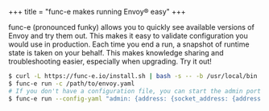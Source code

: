+++
title = "func-e makes running Envoy® easy"
+++

func-e (pronounced funky) allows you to quickly see available versions of Envoy and try them out. This makes it easy to validate
configuration you would use in production. Each time you end a run, a snapshot of runtime state is taken on
your behalf. This makes knowledge sharing and troubleshooting easier, especially when upgrading. Try it out!

```sh
$ curl -L https://func-e.io/install.sh | bash -s -- -b /usr/local/bin
$ func-e run -c /path/to/envoy.yaml
# If you don't have a configuration file, you can start the admin port like this
$ func-e run --config-yaml "admin: {address: {socket_address: {address: '127.0.0.1', port_value: 9901}}}"
```
